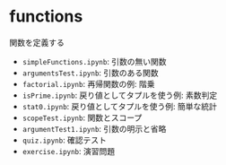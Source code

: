 # functions
関数を定義する
- `simpleFunctions.ipynb`: 引数の無い関数
- `argumentsTest.ipynb`: 引数のある関数
- `factorial.ipynb`: 再帰関数の例: 階乗
- `isPrime.ipynb`: 戻り値としてタプルを使う例: 素数判定
- `stat0.ipynb`: 戻り値としてタプルを使う例: 簡単な統計
- `scopeTest.ipynb`: 関数とスコープ
-  `argumentTest1.ipynb`: 引数の明示と省略
-  `quiz.ipynb`: 確認テスト 
- `exercise.ipynb`: 演習問題 
